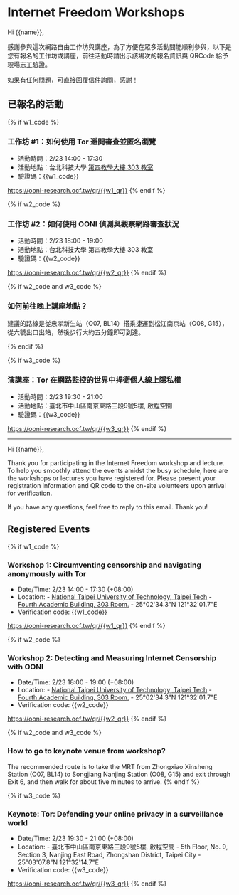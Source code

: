 # Internet Freedom Workshops

Hi {{name}},

感謝參與這次網路自由工作坊與講座，為了方便在眾多活動間能順利參與，以下是您有報名的工作坊或講座，前往活動時請出示該場次的報名資訊與 QRCode 給予現場志工驗證。

如果有任何問題，可直接回覆信件詢問，感謝！

## 已報名的活動

{% if w1_code %}
### 工作坊 #1：如何使用 Tor 避開審查並匿名瀏覽

- 活動時間：2/23 14:00 - 17:30
- 活動地點：台北科技大學 [第四教學大樓 303 教室](https://www.ntut.edu.tw/p/404-1007-53400.php)
- 驗證碼：{{w1_code}}

https://ooni-research.ocf.tw/qr/{{w1_qr}}
{% endif %}

{% if w2_code %}
### 工作坊 #2：如何使用 OONI 偵測與觀察網路審查狀況

- 活動時間：2/23 18:00 - 19:00
- 活動地點：台北科技大學 第四教學大樓 303 教室
- 驗證碼：{{w2_code}}

https://ooni-research.ocf.tw/qr/{{w2_qr}}
{% endif %}

{% if w2_code and w3_code %}
### 如何前往晚上講座地點？

建議的路線是從忠孝新生站（O07, BL14）搭乘捷運到松江南京站（O08, G15），從六號出口出站，然後步行大約五分鐘即可到達。

{% endif %}

{% if w3_code %}
### 演講座：Tor 在網路監控的世界中捍衛個人線上隱私權

- 活動時間：2/23 19:30 - 21:00
- 活動地點：臺北市中山區南京東路三段9號5樓, 啟程空間
- 驗證碼：{{w3_code}}

https://ooni-research.ocf.tw/qr/{{w3_qr}}
{% endif %}

---

Hi {{name}},

Thank you for participating in the Internet Freedom workshop and lecture. To help you smoothly attend the events amidst the busy schedule, here are the workshops or lectures you have registered for. Please present your registration information and QR code to the on-site volunteers upon arrival for verification. 

If you have any questions, feel free to reply to this email. Thank you! 

## Registered Events

{% if w1_code %}
### Workshop 1: Circumventing censorship and navigating anonymously with Tor

- Date/Time: 2/23 14:00 - 17:30 (+08:00)
- Location:
        - [National Taipei University of Technology, Taipei Tech](https://www-en.ntut.edu.tw/p/404-1006-37133.php?Lang=en)
        - [Fourth Academic Building, 303 Room.](https://www-en.ntut.edu.tw/p/404-1006-37132.php?Lang=en)
        - 25°02'34.3"N 121°32'01.7"E
- Verification code: {{w1_code}}

https://ooni-research.ocf.tw/qr/{{w1_qr}}
{% endif %}

{% if w2_code %}
### Workshop 2: Detecting and Measuring Internet Censorship with OONI

- Date/Time: 2/23 18:00 - 19:00 (+08:00)
- Location:
        - [National Taipei University of Technology, Taipei Tech](https://www-en.ntut.edu.tw/p/404-1006-37133.php?Lang=en)
        - [Fourth Academic Building, 303 Room.](https://www-en.ntut.edu.tw/p/404-1006-37132.php?Lang=en)
        - 25°02'34.3"N 121°32'01.7"E
- Verification code: {{w2_code}}

https://ooni-research.ocf.tw/qr/{{w2_qr}}
{% endif %}

{% if w2_code and w3_code %}
### How to go to keynote venue from workshop?

The recommended route is to take the MRT from Zhongxiao Xinsheng Station (O07, BL14) to Songjiang Nanjing Station (O08, G15) and exit through Exit 6, and then walk for about five minutes to arrive.
{% endif %}

{% if w3_code %}
### Keynote: Tor: Defending your online privacy in a surveillance world

- Date/Time: 2/23 19:30 - 21:00 (+08:00)
- Location:
        - 臺北市中山區南京東路三段9號5樓, 啟程空間
        - 5th Floor, No. 9, Section 3, Nanjing East Road, Zhongshan District, Taipei City
        - 25°03'07.8"N 121°32'14.7"E
- Verification code: {{w3_code}}

https://ooni-research.ocf.tw/qr/{{w3_qr}}
{% endif %}
